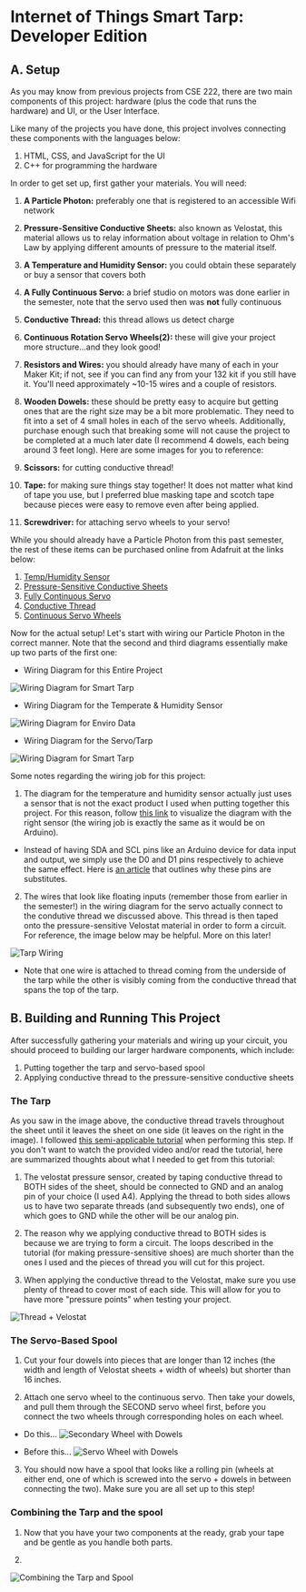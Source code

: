 # __Internet of Things Smart Tarp: Developer Edition__

## A. Setup

As you may know from previous projects from CSE 222, there are two main components of this project: hardware (plus the code that runs the hardware)
and UI, or the User Interface.

Like many of the projects you have done, this project involves connecting these
components with the languages below:

1. HTML, CSS, and JavaScript for the UI
2. C++ for programming the hardware

In order to get set up, first gather your materials. You will need:

1. **A Particle Photon:** preferably one that is registered to an accessible Wifi
network

3. **Pressure-Sensitive Conductive Sheets:** also known as Velostat, this material allows us to relay information about voltage in relation to Ohm's Law by applying different amounts of pressure to the material itself.

2. **A Temperature and Humidity Sensor:** you could obtain these separately or buy a sensor that covers both
3. **A Fully Continuous Servo:** a brief studio on motors was done earlier in the semester, note that the servo used then was **not** fully continuous

4. **Conductive Thread:** this thread allows us detect charge

5. **Continuous Rotation Servo Wheels(2):** these will give your project more structure...and they look good!

6. **Resistors and Wires:** you should already have many of each in your Maker Kit; if not, see if you can find any from your 132 kit if you still have it. You'll need approximately ~10-15 wires and a couple of resistors.

7. **Wooden Dowels:** these should be pretty easy to acquire but getting ones that are the right size may be a bit more problematic. They need to fit into  a set of 4 small holes in each of the servo wheels. Additionally, purchase enough such that breaking some will not cause the project to be completed at a much later date (I recommend 4 dowels, each being around 3 feet long). Here are some images for you to reference:

8. **Scissors:** for cutting conductive thread!

9. **Tape:** for making sure things stay together! It does not matter what kind of tape you use, but I preferred blue masking tape and scotch tape because pieces were easy to remove even after being applied.

10. **Screwdriver:** for attaching servo wheels to your servo!

While you should already have a Particle Photon from this past semester, the rest of these items can be purchased online from Adafruit at the links below:

1. [Temp/Humidity Sensor](https://www.adafruit.com/product/3721)
2. [Pressure-Sensitive Conductive Sheets](https://www.adafruit.com/product/1361)
2. [Fully Continuous Servo](https://www.adafruit.com/product/154)
3. [Conductive Thread](https://www.adafruit.com/product/640)
4. [Continuous Servo Wheels](https://www.adafruit.com/product/167)

Now for the actual setup! Let's start with wiring our Particle Photon in the correct manner. Note that the second and third diagrams essentially make up two parts of the first one:

* Wiring Diagram for this Entire Project

![Wiring Diagram for Smart Tarp](../smart_tarpv1.jpg)

* Wiring Diagram for the Temperate & Humidity Sensor

![Wiring Diagram for Enviro Data](../tempAndhumidity.jpg)

* Wiring Diagram for the Servo/Tarp

![Wiring Diagram for Smart Tarp](../servoDiagram.jpg)

Some notes regarding the wiring job for this project:
1. The diagram for the temperature and humidity sensor actually just uses a sensor that is not the exact product I used when putting together this project. For this reason, follow [this link](https://learn.adafruit.com/adafruit-am2320-temperature-humidity-i2c-sensor/arduino-usage) to visualize the diagram with the right sensor (the wiring job is exactly the same as it would be on Arduino).
  * Instead of having SDA and SCL pins like an Arduino device for data input and output, we simply use the D0 and D1 pins respectively to achieve the same effect. Here is [an article](https://community.particle.io/t/i2c-information/4667) that outlines why these pins are substitutes.
2. The wires that look like floating inputs (remember those from earlier in the semester!) in the wiring diagram for the servo actually connect to the condutive thread we discussed above. This thread is then taped onto the pressure-sensitive Velostat material in order to form a circuit. For reference, the image below may be helpful. More on this later!

![Tarp Wiring](../tarpWires.jpg)

* Note that one wire is attached to thread coming from the underside of the tarp while the other is visibly coming from the conductive thread that spans the top of the tarp.

## B. Building and Running This Project

After successfully gathering your materials and wiring up your circuit, you should proceed to building our larger hardware components, which include:

1. Putting together the tarp and servo-based spool
2. Applying conductive thread to the pressure-sensitive conductive sheets

### The Tarp

As you saw in the image above, the conductive thread travels throughout the sheet until it leaves the sheet on one side (it leaves on the right in the image). I followed [this semi-applicable tutorial](https://learn.adafruit.com/firewalker-led-sneakers?view=all) when performing this step. If you don't want to watch the provided video and/or read the tutorial, here are summarized thoughts about what I needed to get from this tutorial:

1. The velostat pressure sensor, created by taping conductive thread to BOTH sides of the sheet, should be connected to GND and an analog pin of your choice (I used A4). Applying the thread to both sides allows us to have two separate threads (and subsequently two ends), one of which goes to GND while the other will be our analog pin.

2. The reason why we applying conductive thread to BOTH sides is because we are trying to form a circuit. The loops described in the tutorial (for making pressure-sensitive shoes) are much shorter than the ones I used and the pieces of thread you will cut for this project.

3. When applying the conductive thread to the Velostat, make sure you use plenty of thread to cover most of each side. This will allow for you to have more "pressure points" when testing your project.

![Thread + Velostat](../tarpAndThread.jpg)

### The Servo-Based Spool

1. Cut your four dowels into pieces that are longer than 12 inches (the width and length of Velostat sheets + width of wheels) but shorter than 16 inches.

2. Attach one servo wheel to the continuous servo. Then take your dowels, and pull them through the SECOND servo wheel first, before you connect the two wheels through corresponding holes on each wheel.

  * Do this...
![Secondary Wheel with Dowels](../secondWheel.jpg)

  * Before this...
![Servo Wheel with Dowels](../servoWheel.jpg)

3. You should now have a spool that looks like a rolling pin (wheels at either end, one of which is screwed into the servo + dowels in between connecting the two). Make sure you are all set up to this step!

### Combining the Tarp and the spool

1. Now that you have your two components at the ready, grab your tape and be gentle as you handle both parts.

2. 

![Combining the Tarp and Spool](../tarpconnectedtospool.jpg)
